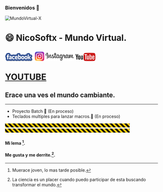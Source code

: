 ### Bienvenidos 👋
![MundoVirtual-X](BANER.gif)
<!--
**NicoSoftx/NicoSoftx** is a ✨ _special_ ✨ repository because its `README.md` (this file) appears on your GitHub profile.
Here are some ideas to get you started:
- 🔭 I’m currently working on ...
- 🌱 I’m currently learning ...
- 👯 I’m looking to collaborate on ...
- 🤔 I’m looking for help with ...
- 💬 Ask me about ...
- 📫 How to reach me: ...
- 😄 Pronouns: ...
- ⚡ Fun fact: ...
-->
<h1> 😄 NicoSoftx - Mundo Virtual. </>

<a href="https://www.facebook.com/NicoSoftx/">![FACEBOOK](Facebook.png)</a>  <a href="https://www.instagram.com/nicosoftx/">![INSTAGRAM](Instagram.png)</a> 
<a href="https://www.youtube.com/user/nicosoftxx/videos">![MundoVirtual-X](Youtube.png)</a>
  
 [YOUTUBE](https://www.youtube.com/user/nicosoftxx/videos "Conoceme en mi sitio")
  
## Erace una ves el mundo cambiante.
***
  * Proyecto Batch 🔭 (En proceso)
  * Teclados multiples para lanzar macros.🔭 (En proceso)
  
![MundoVirtual-X](barra.gif)![MundoVirtual-X](barra.gif)
#### Mi lema [^1].
#### Me gusta y me derrite.[^2].  

[^1]: Muerace joven, lo mas tarde posible.
[^2]: La ciencia es un placer cuando puedo participar de esta
      buscando transformar el mundo.

